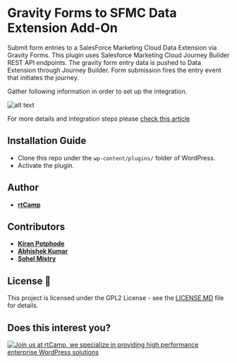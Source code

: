 # Gravity Forms to SFMC Data Extension Add-On

Submit form entries to a SalesForce Marketing Cloud Data Extension via Gravity Forms.
This plugin uses Salesforce Marketing Cloud Journey Builder REST API endpoints. The gravity form entry data is pushed to Data Extension through Journey Builder.
Form submission fires the entry event that initiates the journey.

Gather following information in order to set up the integration.

![alt text](gravityforms-sfmc-data-extension.png)

For more details and integration steps please [check this article](https://rtcamp.com/blog/gravityform-to-salesforce-data-extension/)

## Installation Guide

* Clone this repo under the `wp-content/plugins/` folder of WordPress.
* Activate the plugin.

## Author

* **[rtCamp](https://rtcamp.com)**

## Contributors

* **[Kiran Potphode](https://github.com/kiranpotphode)**
* **[Abhishek Kumar](https://github.com/abhishekfdd)**
* **[Sohel Mistry](https://github.com/sohel-py)**

## License :page_with_curl:

This project is licensed under the GPL2 License - see the [LICENSE.MD](LICENSE.MD) file for details.
## Does this interest you?

<a href="https://rtcamp.com/"><img src="https://rtcamp.com/wp-content/uploads/sites/2/2019/04/github-banner@2x.png" alt="Join us at rtCamp, we specialize in providing high performance enterprise WordPress solutions"></a>
